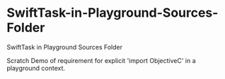 # SwiftTask-in-Playground-Sources-Folder
SwiftTask in Playground Sources Folder

Scratch Demo of requirement for explicit 'import ObjectiveC' in a playground context.
